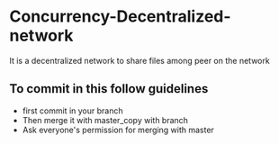 # Concurrency-Decentralized-network
It is a decentralized network to share files among peer on the network

## To commit in this follow guidelines
 * first commit in your branch
 * Then merge it with master_copy with branch
 * Ask everyone's permission for merging with master
